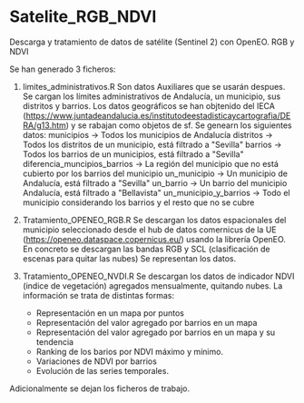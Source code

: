 # Satelite_RGB_NDVI
Descarga y tratamiento de datos de satélite (Sentinel 2) con OpenEO. RGB y NDVI

Se han generado 3 ficheros:
1. limites_administrativos.R
  Son datos Auxiliares que se usarán despues. Se cargan los límites administrativos de Andalucía, un municipio, sus distritos y barrios.
  Los datos geográficos se han objtenido del IECA (https://www.juntadeandalucia.es/institutodeestadisticaycartografia/DERA/g13.htm) y se rabajan como objetos de sf.
  Se genearn los siguientes datos:
    municipios -> Todos los municipios de Andalucía
    distritos ->  Todos los distritos de un municipio, está filtrado a "Sevilla"
    barrios -> Todos los barrios de un municipios, está filtrado a "Sevilla"
    diferencia_muncipios_barrios -> La región del municipio que no está cubierto por los barrios del municipio
    un_municipio -> Un municipio de Andalucía, está filtrado a "Sevilla"
    un_barrio -> Un barrio del municipio Andalucía, está filtrado a "Bellavista"
    un_municipio_y_barrios -> Todo el municipio considerando los barrios y el resto que no se cubre

2. Tratamiento_OPENEO_RGB.R
   Se descargan los datos espacionales del municipio seleccionado desde el hub de datos comernicus de la UE (https://openeo.dataspace.copernicus.eu/) usando la librería OpenEO.
   En concreto se descargan las bandas RGB y SCL (clasificación de escenas para quitar las nubes)
   Se representan los datos.

3. Tratamiento_OPENEO_NVDI.R
   Se descargan los datos de indicador NDVI (indice de vegetación) agregados mensualmente, quitando nubes.
   La información se trata de distintas formas:
   -  Representación en un mapa por puntos
   -  Representación del valor agregado por barrios en un mapa
   -  Representación del valor agregado por barrios en un mapa y su tendencia
   -  Ranking de los barios por NDVI máximo y mínimo.
   -  Variaciones de NDVI por barrios
   -  Evolución de las series temporales.
  
  Adicionalmente se dejan los ficheros de trabajo. 
   
     
